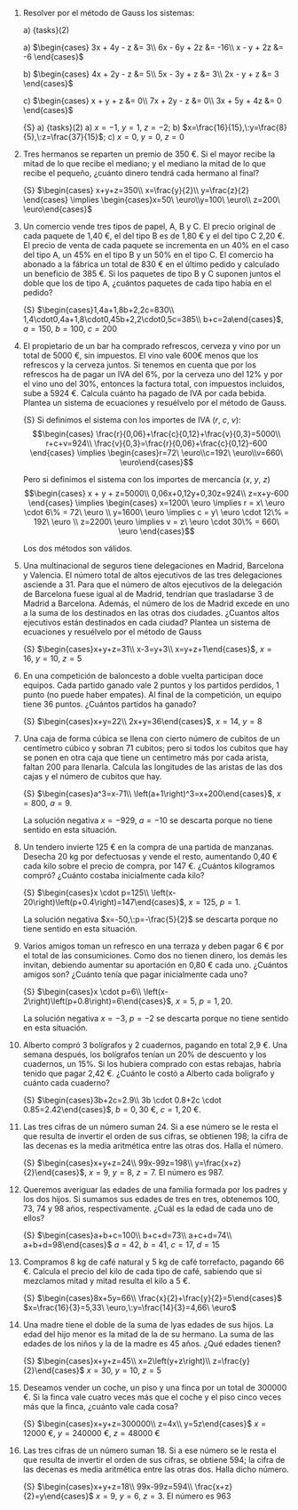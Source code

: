 1.  Resolver por el método de Gauss los sistemas:

    a) {tasks}(2)

    a)  $\begin{cases}
            3x + 4y - z  &= 3\\
            6x - 6y + 2z &= -16\\
            x  - y  + 2z &= -6
        \end{cases}$

    b)  $\begin{cases}
            4x + 2y - z &= 5\\
            5x - 3y + z &= 3\\
            2x - y + z &= 3
        \end{cases}$
    
    c)  $\begin{cases}
            x  + y  + z  &= 0\\
            7x + 2y - z  &= 0\\
            3x + 5y + 4z &= 0
        \end{cases}$

    {S} 
    a) {tasks}(2)
    a) $x=-1,\:y=1,\:z=-2$;
    b) $x=\frac{16}{15},\:y=\frac{8}{5},\:z=\frac{37}{15}$;
    c) $x=0,\:y=0,\:z=0$

1.  Tres hermanos se reparten un premio de 350 €. Si el mayor recibe la mitad de lo que recibe el mediano; y el mediano la mitad de lo que recibe el pequeño, ¿cuánto dinero tendrá cada hermano al final?

    {S} $\begin{cases}
            x+y+z=350\\ x=\frac{y}{2}\\ y=\frac{z}{2}
        \end{cases} \implies \begin{cases}x=50\ \euro\\y=100\ \euro\\ z=200\ \euro\end{cases}$

1.  Un comercio vende tres tipos de papel, A, B y C. El precio original de cada paquete de 1,40 €, el del tipo B es de 1,80 € y el del tipo C 2,20 €. El precio de venta de cada paquete se incrementa en un 40% en el caso del tipo A, un 45% en el tipo B y un 50% en el tipo C. El comercio ha abonado a la fábrica un total de 830 € en el último pedido y calculado un beneficio de 385 €. Si los paquetes de tipo B y C suponen juntos el doble que los de tipo A, ¿cuántos paquetes de cada tipo había en el pedido?

    {S} $\begin{cases}1,4a+1,8b+2,2c=830\\ 1,4\cdot0,4a+1,8\cdot0,45b+2,2\cdot0,5c=385\\ b+c=2a\end{cases}$, $a=150,\:b=100,\:c=200$

1.  El propietario de un bar ha comprado refrescos, cerveza y vino por un total de 5000 €, sin impuestos. El vino vale 600€ menos que los refrescos y la cerveza juntos. Si tenemos en cuenta que por los refrescos ha de pagar un IVA del 6%, por la cerveza uno del 12% y por el vino uno del 30%, entonces la factura total, con impuestos incluidos, sube a 5924 €. Calcula cuánto ha pagado de IVA por cada bebida. Plantea un sistema de ecuaciones y resuélvelo por el método de Gauss.

    {S} Si definimos el sistema con los importes de IVA ($r$, $c$, $v$):
    $$\begin{cases}
        \frac{r}{0,06}+\frac{c}{0,12}+\frac{v}{0,3}=5000\\
        r+c+v=924\\
        \frac{v}{0,3}=\frac{r}{0,06}+\frac{c}{0,12}-600
    \end{cases} \implies \begin{cases}r=72\ \euro\\c=192\ \euro\\v=660\ \euro\end{cases}$$

    Pero si definimos el sistema con los importes de mercancía ($x$, $y$, $z$) 
    $$\begin{cases}
        x + y + z=5000\\
        0,06x+0,12y+0,30z=924\\
        z=x+y-600
    \end{cases} \implies \begin{cases}
        x=1200\ \euro \implies r = x\ \euro \cdot 6\% = 72\ \euro \\
        y=1600\ \euro \implies c = y\ \euro \cdot 12\% = 192\ \euro \\
        z=2200\ \euro \implies v = z\ \euro \cdot 30\% = 660\ \euro
    \end{cases}$$

    Los dos métodos son válidos.

1.  Una multinacional de seguros tiene delegaciones en Madrid, Barcelona y Valencia. El número total de altos ejecutivos de las tres delegaciones asciende a 31. Para que el número de altos ejecutivos de la delegación de Barcelona fuese igual al de Madrid, tendrían que trasladarse 3 de Madrid a Barcelona. Además, el número de los de Madrid excede en uno a la suma de los destinados en las otras dos ciudades. ¿Cuantos altos ejecutivos están destinados en cada ciudad? Plantea un sistema de ecuaciones y resuélvelo por el método de Gauss

    {S} $\begin{cases}x+y+z=31\\ x-3=y+3\\ x=y+z+1\end{cases}$, $x=16,\:y=10,\:z=5$

1.  En una competición de baloncesto a doble vuelta participan doce equipos. Cada partido ganado vale 2 puntos y los partidos perdidos, 1 punto (no puede haber empates). Al final de la competición, un equipo tiene 36 puntos. ¿Cuántos partidos ha ganado?

    {S} $\begin{cases}x+y=22\\ 2x+y=36\end{cases}$, $x=14,\:y=8$

1.  Una caja de forma cúbica se llena con cierto número de cubitos de un centímetro cúbico y sobran 71 cubitos; pero si  todos  los  cubitos  que  hay  se  ponen  en  otra  caja  que  tiene  un  centímetro  más  por cada arista, faltan 200 para llenarla. Calcula las longitudes de las aristas de las dos cajas y el número de cubitos que hay.

    {S} $\begin{cases}a^3=x-71\\ \left(a+1\right)^3=x+200\end{cases}$, $x=800,\:a=9$.
    
    La solución negativa $x=-929,\:a=-10$ se descarta porque no tiene sentido en esta situación.

1.  Un tendero invierte 125 € en la compra de una partida de manzanas. Desecha 20 kg por defectuosas y vende el resto, aumentando 0,40 € cada kilo sobre el precio de compra, por 147 €. ¿Cuántos kilogramos compró? ¿Cuánto costaba inicialmente cada kilo?

    {S} $\begin{cases}x \cdot p=125\\ \left(x-20\right)\left(p+0.4\right)=147\end{cases}$, $x=125,\:p=1$.
    
    La solución negativa $x=-50,\:p=-\frac{5}{2}$ se descarta porque no tiene sentido en esta situación.

1.  Varios amigos toman un refresco en una terraza y deben pagar 6 € por el total de las consumiciones. Como dos no tienen dinero, los demás les invitan, debiendo aumentar su aportación en 0,80 € cada uno. ¿Cuántos amigos son? ¿Cuánto tenía que pagar inicialmente cada uno?

    {S} $\begin{cases}x \cdot p=6\\ \left(x-2\right)\left(p+0.8\right)=6\end{cases}$, $x=5,\:p=1,20$.
    
    La solución negativa $x=-3,\:p=-2$ se descarta porque no tiene sentido en esta situación.

1.  Alberto compró 3 bolígrafos y 2 cuadernos, pagando en total 2,9 €. Una semana después, los bolígrafos tenían un 20% de descuento y los cuadernos, un 15%. Si los hubiera comprado con estas rebajas, habría tenido que pagar 2,42 €. ¿Cuánto le costó a Alberto cada bolígrafo y cuánto cada cuaderno?

    {S} $\begin{cases}3b+2c=2.9\\ 3b \cdot 0.8+2c \cdot 0.85=2.42\end{cases}$, $b=0,30\ \euro,\:c=1,20\ \euro$.

1.  Las tres cifras de un número suman 24. Si a ese número se le resta el que resulta de invertir el orden de sus cifras, se obtienen 198; la cifra de las decenas es la media aritmética entre las otras dos. Halla el número.

    {S} $\begin{cases}x+y+z=24\\ 99x-99z=198\\ y=\frac{x+z}{2}\end{cases}$, $x=9,\:y=8,\:z=7$. El número es 987.

1.  Queremos  averiguar  las edades  de  una  familia  formada  por  los  padres y  los  dos  hijos.  Si  sumamos sus edades de tres en tres, obtenemos 100, 73, 74 y 98 años, respectivamente. ¿Cuál es la edad de cada uno de ellos? 

    {S} $\begin{cases}a+b+c=100\\ b+c+d=73\\ a+c+d=74\\ a+b+d=98\end{cases}$ $a=42,\:b=41,\:c=17,\:d=15$

1.  Compramos 8 kg de café natural y 5 kg de café torrefacto, pagando 66 €. Calcula el precio del kilo de cada tipo de café, sabiendo que si mezclamos mitad y mitad resulta el kilo a 5 €.

    {S} $\begin{cases}8x+5y=66\\ \frac{x}{2}+\frac{y}{2}=5\end{cases}$ $x=\frac{16}{3}=5,33\ \euro,\:y=\frac{14}{3}=4,66\ \euro$

1.  Una  madre  tiene  el  doble  de  la  suma  de  lyas  edades  de  sus  hijos. La  edad  del  hijo  menor  es  la  mitad  de  la  de  su  hermano. La suma de las edades de los niños y la de la madre es 45 años. ¿Qué edades tienen?

    {S} $\begin{cases}x+y+z=45\\ x=2\left(y+z\right)\\ z=\frac{y}{2}\end{cases}$ $x=30,\:y=10,\:z=5$

1.  Deseamos vender un coche, un piso y una finca por un total de 300000 €. Si la finca vale cuatro veces más que el coche y el piso cinco veces más que la finca, ¿cuánto vale cada cosa?

    {S} $\begin{cases}x+y+z=300000\\ z=4x\\ y=5z\end{cases}$ $x=12000\ \euro,\:y=240000\ \euro,\:z=48000\ \euro$
 
1.  Las  tres  cifras  de  un  número  suman  18. Si  a  ese  número  se  le  resta  el  que  resulta  de  invertir  el  orden  de  sus  cifras,  se  obtiene 594; la cifra de las decenas es media aritmética entre las otras dos. Halla dicho número.

    {S} $\begin{cases}x+y+z=18\\ 99x-99z=594\\ \frac{x+z}{2}=y\end{cases}$ $x=9,\:y=6,\:z=3$. El número es 963

